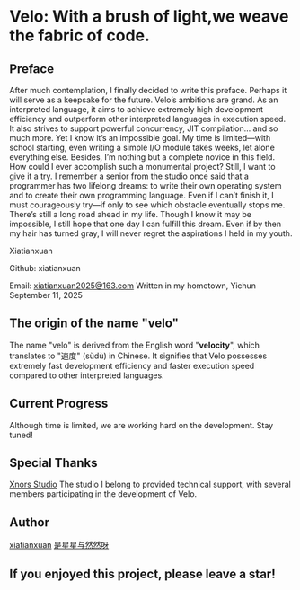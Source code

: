 # Velo: With a brush of light,we weave the fabric of code.

## Preface

After much contemplation, I finally decided to write this preface. Perhaps it will serve as a keepsake for the future.
Velo’s ambitions are grand. As an interpreted language, it aims to achieve extremely high development efficiency and outperform other interpreted languages in execution speed. It also strives to support powerful concurrency, JIT compilation… and so much more. Yet I know it’s an impossible goal. My time is limited—with school starting, even writing a simple I/O module takes weeks, let alone everything else. Besides, I’m nothing but a complete novice in this field. How could I ever accomplish such a monumental project?
Still, I want to give it a try. I remember a senior from the studio once said that a programmer has two lifelong dreams: to write their own operating system and to create their own programming language. Even if I can’t finish it, I must courageously try—if only to see which obstacle eventually stops me.
There’s still a long road ahead in my life. Though I know it may be impossible, I still hope that one day I can fulfill this dream. Even if by then my hair has turned gray, I will never regret the aspirations I held in my youth.

Xiatianxuan

Github: xiatianxuan

Email: xiatianxuan2025@163.com
Written in my hometown, Yichun 
September 11, 2025



## The origin of the name "velo"

The name "velo" is derived from the English word "**velocity**", which translates to "速度" (sùdù) in Chinese. It signifies that Velo possesses extremely fast development efficiency and faster execution speed compared to other interpreted languages.



## Current Progress

Although time is limited, we are working hard on the development. Stay tuned!



## Special Thanks

[Xnors Studio](https://github.com/Xnors) The studio I belong to provided technical support, with several members participating in the development of Velo.



## Author

[xiatianxuan](https://github.com/xiatianxuan)    [是星星与然然呀](https://github.com/sxxyrry)



## If you enjoyed this project, please leave a star!
